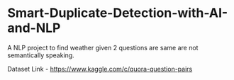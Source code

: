 # Smart-Duplicate-Detection-with-AI-and-NLP
A NLP project to find weather given 2 questions are same are not semantically speaking.

Dataset Link - https://www.kaggle.com/c/quora-question-pairs
